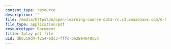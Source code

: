 ```yaml
---
content_type: resource
description: ''
file: /media/https%3A/open-learning-course-data-rc.s3.amazonaws.com/6-041-probabilistic-systems-analysis-and-applied-probability-fall-2010/db0359d4f254edc3fffcbe28e4848c5d_l4NoMKEHQwM.pdf
file_type: application/pdf
resourcetype: Document
title: 3play pdf file
uid: db0359d4-f254-edc3-fffc-be28e4848c5d
---
```

